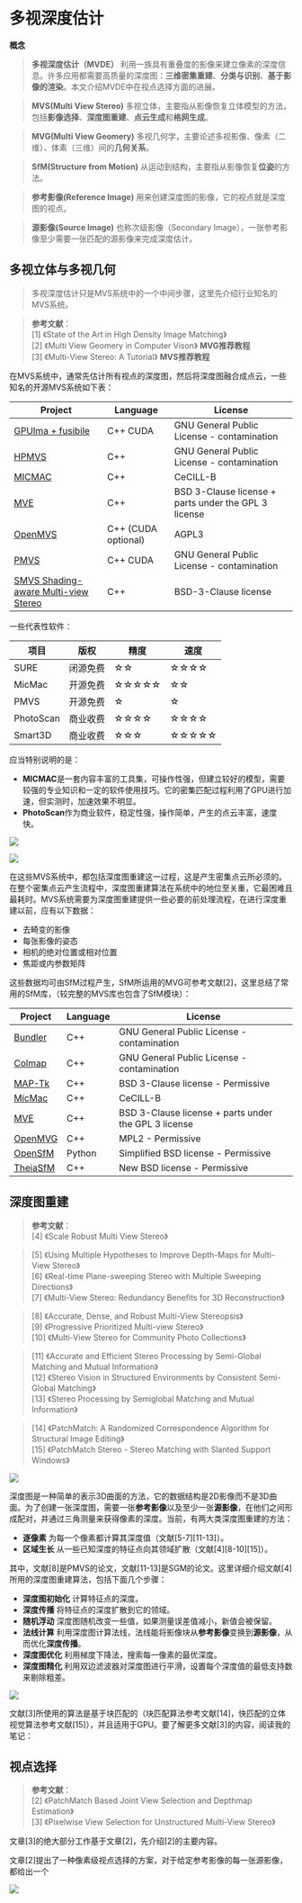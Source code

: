 # 多视深度估计

**概念**

> **多视深度估计（MVDE）**
利用一族具有重叠度的影像来建立像素的深度信息。许多应用都需要高质量的深度图：**三维密集重建**、**分类与识别**、**基于影像的渲染**。本文介绍MVDE中在视点选择方面的进展。

> **MVS(Multi View Stereo)** 多视立体，主要指从影像恢复立体模型的方法，包括**影像选择**、**深度图重建**、**点云生成**和**格网生成**。

> **MVG(Multi View Geomery)** 多视几何学，主要论述多视影像、像素（二维）、体素（三维）间的**几何关系**。

> **SfM(Structure from Motion)** 从运动到结构，主要指从影像恢复**位姿**的方法。

> **参考影像(Reference Image)** 用来创建深度图的影像，它的视点就是深度图的视点。

> **源影像(Source Image)** 也称次级影像（Secondary Image），一张参考影像至少需要一张匹配的源影像来完成深度估计。

## 多视立体与多视几何

> 多视深度估计只是MVS系统中的一个中间步骤，这里先介绍行业知名的MVS系统。

> **参考文献**：
> <br>[1] 《State of the Art in High Density Image Matching》
> <br>[2] 《Multi View Geomery in Computer Vison》 **MVG推荐教程**
> <br>[3] 《Multi-View Stereo: A Tutorial》 **MVS推荐教程**

在MVS系统中，通常先估计所有视点的深度图，然后将深度图融合成点云，一些知名的开源MVS系统如下表：

| Project |  Language | License |
| ---  | --- | --- |
[GPUIma + fusibile](https://github.com/kysucix) | C++ CUDA | GNU General Public License - contamination|
[HPMVS](https://github.com/alexlocher/hpmvs) | C++ | GNU General Public License - contamination|
|[MICMAC](http://logiciels.ign.fr/?Micmac) | C++ | CeCILL-B |
[MVE](https://github.com/simonfuhrmann/mve) | C++ | BSD 3-Clause license + parts under the GPL 3 license|
[OpenMVS](https://github.com/cdcseacave/openMVS/) | C++  (CUDA optional) | AGPL3|
[PMVS](https://github.com/pmoulon/CMVS-PMVS) | C++ CUDA | GNU General Public License - contamination|
[SMVS Shading-aware Multi-view Stereo](https://github.com/flanggut/smvs) | C++ | BSD-3-Clause license |

一些代表性软件：

|项目|版权|精度|速度|
| --------- | -------- | ------------------------------ | ------------------------ |
| SURE      | 闭源免费 | &star;&star;                   | &star;&star;&star;&star; |
| MicMac    | 开源免费 | &star;&star;&star;&star;&star; | &star;&star;             |
| PMVS      | 开源免费 | &star;                         | &star;                   |
| PhotoScan | 商业收费 | &star;&star;&star;&star;       | &star;&star;&star;&star; |
| Smart3D | 商业收费 | &star;&star;&star;       | &star;&star;&star;&star;&star; |

应当特别说明的是：

* **MICMAC**是一套内容丰富的工具集，可操作性强，但建立较好的模型，需要较强的专业知识和一定的软件使用技巧。它的密集匹配过程利用了GPU进行加速，但实测时，加速效果不明显。
* **PhotoScan**作为商业软件，稳定性强，操作简单，产生的点云丰富，速度快。

![](assets/markdown-img-paste-20181016171808123.png)

![](assets/markdown-img-paste-20181016171832788.png)

在这些MVS系统中，都包括深度图重建这一过程，这是产生密集点云所必须的。在整个密集点云产生流程中，深度图重建算法在系统中的地位至关重，它最困难且最耗时。MVS系统需要为深度图重建提供一些必要的前处理流程，在进行深度重建以前，应有以下数据：

* 去畸变的影像
* 每张影像的姿态
* 相机的绝对位置或相对位置
* 焦距或内参数矩阵

这些数据均可由SfM过程产生，SfM所运用的MVG可参考文献[2]，这里总结了常用的SfM库，（较完整的MVS库也包含了SfM模块）：

| Project |  Language | License |
| ---  | --- | --- |
|[Bundler](https://github.com/snavely/bundler_sfm) | C++ | GNU General Public License - contamination|
|[Colmap](https://github.com/colmap/colmap) | C++ | GNU General Public License - contamination|
|[MAP-Tk](https://github.com/Kitware/maptk) | C++ | BSD 3-Clause license - Permissive |
|[MicMac](https://github.com/micmacIGN) | C++ | CeCILL-B |
|[MVE](https://github.com/simonfuhrmann/mve) | C++ | BSD 3-Clause license + parts under the GPL 3 license|
|[OpenMVG](https://github.com/openMVG/openMVG) | C++ |  MPL2 - Permissive|
|[OpenSfM](https://github.com/mapillary/OpenSfM/) |  Python | Simplified BSD license - Permissive|
|[TheiaSfM](https://github.com/sweeneychris/TheiaSfM) | C++ |   New BSD license - Permissive|


## 深度图重建

> **参考文献**：
> <br>[4] 《Scale Robust Multi View Stereo》

> [5] 《Using Multiple Hypotheses to Improve Depth-Maps for Multi-View Stereo》
> <br>[6] 《Real-time Plane-sweeping Stereo with Multiple Sweeping Directions》
> <br>[7] 《Multi-View Stereo: Redundancy Benefits for 3D Reconstruction》

> [8] 《Accurate, Dense, and Robust Multi-View Stereopsis》
> <br>[9] 《Progressive Prioritized Multi-view Stereo》
> <br>[10] 《Multi-View Stereo for Community Photo Collections》

> [11] 《Accurate and Efficient Stereo Processing by Semi-Global Matching and Mutual Information》
> <br>[12] 《Stereo Vision in Structured Environments by Consistent Semi-Global Matching》
> <br>[13] 《Stereo Processing by Semiglobal Matching and Mutual Information》

> [14] 《PatchMatch: A Randomized Correspondence Algorithm for Structural Image Editing》
> <br>[15] 《PatchMatch Stereo - Stereo Matching with Slanted Support Windows》

![](assets/markdown-img-paste-20181017111604492.png)

深度图是一种简单的表示3D曲面的方法，它的数据结构是2D影像而不是3D曲面。为了创建一张深度图，需要一张**参考影像**以及至少一张**源影像**，在他们之间形成配对，并通过三角测量来获得像素的深度。当前，有两大类深度图重建的方法：

* **逐像素** 为每一个像素都计算其深度值（文献[5-7][11-13]）。
* **区域生长** 从一些已知深度的特征点向其领域扩散（文献[4][8-10][15]）。

其中，文献[8]是PMVS的论文，文献[11-13]是SGM的论文。这里详细介绍文献[4]所用的深度图重建算法，包括下面几个步骤：

* **深度图初始化** 计算特征点的深度。
* **深度传播** 将特征点的深度扩散到它的领域。
* **随机浮动** 深度图随机改变一些值，如果测量误差值减小，新值会被保留。
* **法线计算** 利用深度图计算法线，法线能将影像块从**参考影像**变换到**源影像**，从而优化**深度传播**。
* **深度图优化** 利用梯度下降法，搜索每一像素的最优深度。
* **深度图精化** 利用双边滤波器对深度图进行平滑，设置每个深度值的最低支持数来剔除粗差。

![](assets/markdown-img-paste-20181017114127341.png)

文献[3]所使用的算法是基于块匹配的（块匹配算法参考文献[14]，快匹配的立体视觉算法参考文献[15]），并且适用于GPU。要了解更多文献[3]的内容，阅读我的笔记：

> 


## 视点选择

> **参考文献**：
> <br>[2] 《PatchMatch Based Joint View Selection and Depthmap Estimation》
> <br>[3] 《Pixelwise View Selection for Unstructured Multi-View Stereo》

文章[3]的绝大部分工作基于文章[2]，先介绍[2]的主要内容。

文章[2]提出了一种像素级视点选择的方案，对于给定参考影像的每一张源影像，都给出一个

![](assets/markdown-img-paste-20181016174125167.png)
